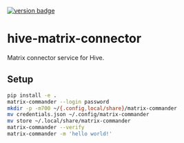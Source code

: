 [![version badge]](https://hub.docker.com/r/gbenson/hive-matrix-connector)

[version badge]: https://img.shields.io/docker/v/gbenson/hive-matrix-connector?color=limegreen

# hive-matrix-connector

Matrix connector service for Hive.

## Setup

```sh
pip install -e .
matrix-commander --login password
mkdir -p -m700 ~/{.config,local/share}/matrix-commander
mv credentials.json ~/.config/matrix-commander
mv store ~/.local/share/matrix-commander
matrix-commander --verify
matrix-commander -m 'hello world!'
```
